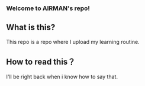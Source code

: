 ### Welcome to AIRMAN's repo!

## What is this?
This repo is a repo where I upload my learning routine.

## How to read this？
I'll be right back when i know how to say that.
